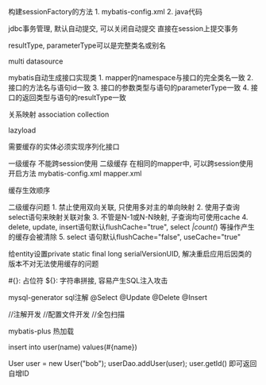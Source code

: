 构建sessionFactory的方法
    1. mybatis-config.xml
    2. java代码

jdbc事务管理, 默认自动提交, 可以关闭自动提交
直接在session上提交事务

resultType, parameterType可以是完整类名或别名

multi datasource

mybatis自动生成接口实现类
    1. mapper的namespace与接口的完全类名一致
    2. 接口的方法名与语句id一致
    3. 接口的参数类型与语句的parameterType一致
    4. 接口的返回类型与语句的resultType一致

关系映射
    association
    collection

lazyload

需要缓存的实体必须实现序列化接口

一级缓存
    不能跨session使用
二级缓存
    在相同的mapper中, 可以跨session使用
    开启方法
        mybatis-config.xml
            <setting cacheEnabled="true">
        mapper.xml
            <cache type="">

缓存生效顺序

二级缓存问题
    1. 禁止使用双向关联, 只使用多对主的单向映射
    2. 使用子查询select语句来映射关联对象
    3. 不管是N-1或N-N映射, 子查询均可使用cache
    4. delete, update, insert语句默认flushCache="true", select *|count(*) 等操作产生的缓存会被清除
    5. select 语句默认flushCache="false", useCache="true"
    

给entity设置private static final long serialVersionUID, 解决重启应用后因类的版本不对无法使用缓存的问题


#{}: 占位符
${}: 字符串拼接, 容易产生SQL注入攻击

mysql-generator 
sql注解
    @Select
    @Update
    @Delete
    @Insert

<mappers>
    <mapper class="ssm.dao.UserDao" />  //注解开发
    <mapper resource="path/to/UserMapper.xml" /> //配置文件开发
    <package  name="ssm.dao" /> //全包扫描
</mappers>

mybatis-plus
    热加载


<insert id="addUser" parameterType="user" useGeneratedKeys="true" keyProperty="id"> 
        <!-- keyProperty 是entity属性名 --> 
        insert into user(name) values(#{name})
</insert>

User user  = new User("bob");
userDao.addUser(user);
user.getId() 即可返回自增ID

